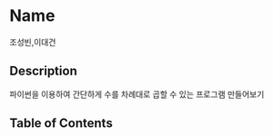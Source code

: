 # Name

조성빈,이대건

## Description

파이썬을 이용하여 간단하게 수를 차례대로 곱할 수 있는 프로그램 만들어보기

## Table of Contents

```{tableofcontents}

```
